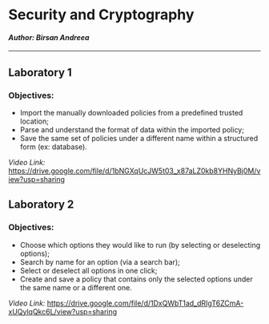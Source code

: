 # Security and Cryptography

#### _Author: Birsan Andreea_

----

## Laboratory 1
### Objectives:

* Import the manually downloaded policies from a predefined trusted location;
* Parse and understand the format of data within the imported policy;
* Save the same set of policies under a different name within a structured form (ex: database).

_Video Link:_ https://drive.google.com/file/d/1bNGXqUcJW5t03_x87aLZ0kb8YHNyBj0M/view?usp=sharing

## Laboratory 2
### Objectives:

* Choose which options they would like to run (by selecting or deselecting options);
* Search by name for an option (via a search bar);
* Select or deselect all options in one click;
* Create and save a policy that contains only the selected options under the same name or
a different one.


_Video Link:_ https://drive.google.com/file/d/1DxQWbT1ad_dRIgT6ZCmA-xUQylqQkc6L/view?usp=sharing
